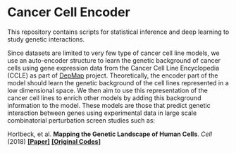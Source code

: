 # Cancer Cell Encoder
This repository contains scripts for statistical inference and deep learning to study genetic interactions.

Since datasets are limited to very few type of cancer cell line models, we use an auto-encoder structure to learn the
genetic background of cancer cells using gene expression data from the Cancer Cell Line Encyclopedia (CCLE) as part
of [DepMap](https://depmap.org/portal/) project. Theoretically, the encoder part of the model should learn the genetic
background of the cell lines represented in a low dimensional space. We then aim to use this representation of the 
cancer cell lines to enrich other models by adding this background information to the model. These models are those 
that predict genetic interaction between genes using experimental data in large scale 
combinatorial perturbation screen studies such as:

Horlbeck, et al. **Mapping the Genetic Landscape of Human Cells**. _Cell_ (2018)
[**\[Paper\]**](https://doi.org/10.1016/j.cell.2018.06.010) 
[**\[Original Codes\]**](https://github.com/mhorlbeck/GImap_tools)
